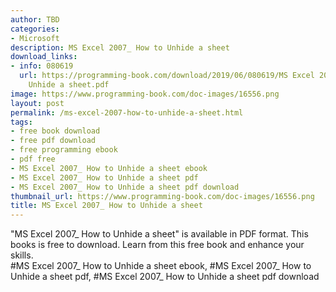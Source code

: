 ```yaml
---
author: TBD
categories:
- Microsoft
description: MS Excel 2007_ How to Unhide a sheet
download_links:
- info: 080619
  url: https://programming-book.com/download/2019/06/080619/MS Excel 2007_ How to
    Unhide a sheet.pdf
image: https://www.programming-book.com/doc-images/16556.png
layout: post
permalink: /ms-excel-2007-how-to-unhide-a-sheet.html
tags:
- free book download
- free pdf download
- free programming ebook
- pdf free
- MS Excel 2007_ How to Unhide a sheet ebook
- MS Excel 2007_ How to Unhide a sheet pdf
- MS Excel 2007_ How to Unhide a sheet pdf download
thumbnail_url: https://www.programming-book.com/doc-images/16556.png
title: MS Excel 2007_ How to Unhide a sheet
---
```


 
<div class="item-desc text-justify">
  "MS Excel 2007_ How to Unhide a sheet" is available in PDF format. This books is free to download. Learn from this free book and enhance your skills.
  <br>
  #MS Excel 2007_ How to Unhide a sheet ebook, #MS Excel 2007_ How to Unhide a sheet pdf, #MS Excel 2007_ How to Unhide a sheet pdf download
</div>
